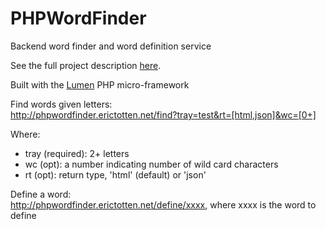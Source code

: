 PHPWordFinder
==============

Backend word finder and word definition service  

See the full project description [here](https://github.com/cheshirec7/wordfinder).

Built with the [Lumen](https://lumen.laravel.com/) PHP micro-framework

Find words given letters:  
http://phpwordfinder.erictotten.net/find?tray=test&rt=[html,json]&wc=[0+]  

Where:  
* tray (required): 2+ letters
* wc (opt): a number indicating number of wild card characters
* rt (opt): return type, 'html' (default) or 'json'


Define a word:  
http://phpwordfinder.erictotten.net/define/xxxx, where xxxx is the word to define
